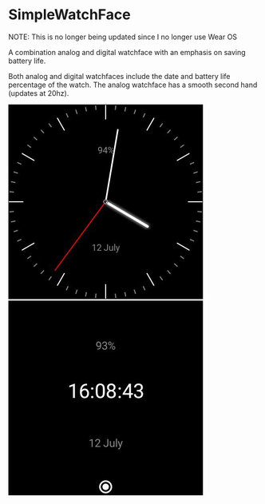 # SimpleWatchFace
NOTE: This is no longer being updated since I no longer use Wear OS

A combination analog and digital watchface with an emphasis on saving battery life.

Both analog and digital watchfaces include the date and battery life percentage of the watch.
The analog watchface has a smooth second hand (updates at 20hz).

![Image of the analog watchface](app/src/main/res/drawable-nodpi/preview_analog.jpg)
![Image of the digital watchface](app/src/main/res/drawable-nodpi/preview_digital.jpg)

